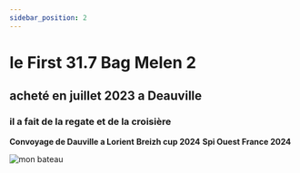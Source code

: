 ```yaml
---
sidebar_position: 2
---
```


 # le First 31.7 Bag Melen 2

 ## acheté en juillet 2023 a Deauville

 ### il a fait de la regate et de la croisière


  **Convoyage de Dauville a Lorient**
  **Breizh cup 2024**
  **Spi Ouest France 2024**
  

  ![mon bateau](/img/first_cnml-eh-breizh-2024-03-24-007.jpg "mon 2nd bateau")
